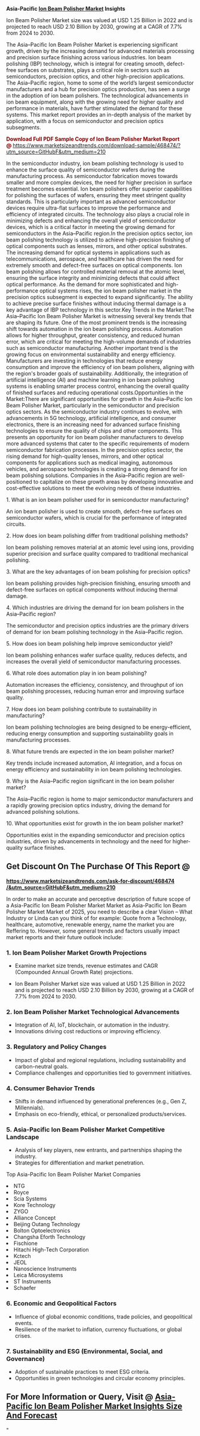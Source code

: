 <p><strong>Asia-Pacific&nbsp;<a href=""https://www.marketsizeandtrends.com/download-sample/468474/&amp;utm_source=GitHubF&amp;utm_medium=210"">Ion Beam Polisher Market</a> Insights</strong></p><p>Ion Beam Polisher Market size was valued at USD 1.25 Billion in 2022 and is projected to reach USD 2.10 Billion by 2030, growing at a CAGR of 7.7% from 2024 to 2030.</p><p><p>The Asia–Pacific Ion Beam Polisher Market is experiencing significant growth, driven by the increasing demand for advanced materials processing and precision surface finishing across various industries. Ion beam polishing (IBP) technology, which is integral for creating smooth, defect-free surfaces on substrates, plays a critical role in sectors such as semiconductors, precision optics, and other high-precision applications. The Asia–Pacific region, home to some of the world’s largest semiconductor manufacturers and a hub for precision optics production, has seen a surge in the adoption of ion beam polishers. The technological advancements in ion beam equipment, along with the growing need for higher quality and performance in materials, have further stimulated the demand for these systems. This market report provides an in-depth analysis of the market by application, with a focus on semiconductor and precision optics subsegments.<p><strong><span style="color: #800000;">Download Full PDF Sample Copy of Ion Beam Polisher Market Report @</span>&nbsp;</strong><a href="https://www.marketsizeandtrends.com/download-sample/468474/?utm_source=GitHubF&amp;utm_medium=210" target="_blank">https://www.marketsizeandtrends.com/download-sample/468474/?utm_source=GitHubF&amp;utm_medium=210</a></p>In the semiconductor industry, ion beam polishing technology is used to enhance the surface quality of semiconductor wafers during the manufacturing process. As semiconductor fabrication moves towards smaller and more complex devices, the need for higher precision in surface treatment becomes essential. Ion beam polishers offer superior capabilities for polishing the surfaces of wafers, ensuring they meet stringent quality standards. This is particularly important as advanced semiconductor devices require ultra-flat surfaces to improve the performance and efficiency of integrated circuits. The technology also plays a crucial role in minimizing defects and enhancing the overall yield of semiconductor devices, which is a critical factor in meeting the growing demand for semiconductors in the Asia–Pacific region.In the precision optics sector, ion beam polishing technology is utilized to achieve high-precision finishing of optical components such as lenses, mirrors, and other optical substrates. The increasing demand for optical systems in applications such as telecommunications, aerospace, and healthcare has driven the need for extremely smooth and defect-free surfaces on optical components. Ion beam polishing allows for controlled material removal at the atomic level, ensuring the surface integrity and minimizing defects that could affect optical performance. As the demand for more sophisticated and high-performance optical systems rises, the ion beam polisher market in the precision optics subsegment is expected to expand significantly. The ability to achieve precise surface finishes without inducing thermal damage is a key advantage of IBP technology in this sector.Key Trends in the Market:The Asia–Pacific Ion Beam Polisher Market is witnessing several key trends that are shaping its future. One of the most prominent trends is the increasing shift towards automation in the ion beam polishing process. Automation allows for higher throughput, greater consistency, and reduced human error, which are critical for meeting the high-volume demands of industries such as semiconductor manufacturing. Another important trend is the growing focus on environmental sustainability and energy efficiency. Manufacturers are investing in technologies that reduce energy consumption and improve the efficiency of ion beam polishers, aligning with the region's broader goals of sustainability. Additionally, the integration of artificial intelligence (AI) and machine learning in ion beam polishing systems is enabling smarter process control, enhancing the overall quality of finished surfaces and reducing operational costs.Opportunities in the Market:There are significant opportunities for growth in the Asia–Pacific Ion Beam Polisher Market, particularly in the semiconductor and precision optics sectors. As the semiconductor industry continues to evolve, with advancements in 5G technology, artificial intelligence, and consumer electronics, there is an increasing need for advanced surface finishing technologies to ensure the quality of chips and other components. This presents an opportunity for ion beam polisher manufacturers to develop more advanced systems that cater to the specific requirements of modern semiconductor fabrication processes. In the precision optics sector, the rising demand for high-quality lenses, mirrors, and other optical components for applications such as medical imaging, autonomous vehicles, and aerospace technologies is creating a strong demand for ion beam polishing solutions. Companies in the Asia–Pacific region are well-positioned to capitalize on these growth areas by developing innovative and cost-effective solutions to meet the evolving needs of these industries.<p>1. What is an ion beam polisher used for in semiconductor manufacturing?</p><p>An ion beam polisher is used to create smooth, defect-free surfaces on semiconductor wafers, which is crucial for the performance of integrated circuits.</p><p>2. How does ion beam polishing differ from traditional polishing methods?</p><p>Ion beam polishing removes material at an atomic level using ions, providing superior precision and surface quality compared to traditional mechanical polishing.</p><p>3. What are the key advantages of ion beam polishing for precision optics?</p><p>Ion beam polishing provides high-precision finishing, ensuring smooth and defect-free surfaces on optical components without inducing thermal damage.</p><p>4. Which industries are driving the demand for ion beam polishers in the Asia–Pacific region?</p><p>The semiconductor and precision optics industries are the primary drivers of demand for ion beam polishing technology in the Asia–Pacific region.</p><p>5. How does ion beam polishing help improve semiconductor yield?</p><p>Ion beam polishing enhances wafer surface quality, reduces defects, and increases the overall yield of semiconductor manufacturing processes.</p><p>6. What role does automation play in ion beam polishing?</p><p>Automation increases the efficiency, consistency, and throughput of ion beam polishing processes, reducing human error and improving surface quality.</p><p>7. How does ion beam polishing contribute to sustainability in manufacturing?</p><p>Ion beam polishing technologies are being designed to be energy-efficient, reducing energy consumption and supporting sustainability goals in manufacturing processes.</p><p>8. What future trends are expected in the ion beam polisher market?</p><p>Key trends include increased automation, AI integration, and a focus on energy efficiency and sustainability in ion beam polishing technologies.</p><p>9. Why is the Asia–Pacific region significant in the ion beam polisher market?</p><p>The Asia–Pacific region is home to major semiconductor manufacturers and a rapidly growing precision optics industry, driving the demand for advanced polishing solutions.</p><p>10. What opportunities exist for growth in the ion beam polisher market?</p><p>Opportunities exist in the expanding semiconductor and precision optics industries, driven by advancements in technology and the need for higher-quality surface finishes.</p></p><h2><strong>Get Discount On The Purchase Of This Report @&nbsp;</strong></h2><p><strong><a href=""https://www.marketsizeandtrends.com/ask-for-discount/468474/&amp;utm_source=GitHubF&amp;utm_medium=210"" target=""_blank"">https://www.marketsizeandtrends.com/ask-for-discount/468474<br />/&amp;utm_source=GitHubF&amp;utm_medium=210</a></strong></p><p>In order to make an accurate and perceptive description of future scope of a Asia-Pacific&nbsp;Ion Beam Polisher Market Market as Asia-Pacific&nbsp;Ion Beam Polisher Market Market of 2025, you need to describe a clear Vision &ndash; What Industry or Linda can you think of for example: Quote from a Technology, healthcare, automotive, renewable energy, name the market you are Reffering to. However, some general trends and factors usually impact market reports and their future outlook include:</p><h3>1.&nbsp;<strong>Ion Beam Polisher Market Growth Projections</strong></h3><ul><li>Examine market size trends, revenue estimates and CAGR (Compounded Annual Growth Rate) projections.</li><li><p>Ion Beam Polisher Market size was valued at USD 1.25 Billion in 2022 and is projected to reach USD 2.10 Billion by 2030, growing at a CAGR of 7.7% from 2024 to 2030.</p></li></ul><h3>2.&nbsp;<strong>Ion Beam Polisher Market Technological Advancements</strong></h3><ul><li>Integration of AI, IoT, blockchain, or automation in the industry.</li><li>Innovations driving cost reductions or improving efficiency.</li></ul><h3>3.&nbsp;<strong>Regulatory and Policy Changes</strong></h3><ul><li>Impact of global and regional regulations, including sustainability and carbon-neutral goals.</li><li>Compliance challenges and opportunities tied to government initiatives.</li></ul><h3>4.&nbsp;<strong>Consumer Behavior Trends</strong></h3><ul><li>Shifts in demand influenced by generational preferences (e.g., Gen Z, Millennials).</li><li>Emphasis on eco-friendly, ethical, or personalized products/services.</li></ul><h3>5.&nbsp;<strong>Asia-Pacific Ion Beam Polisher Market Competitive Landscape</strong></h3><ul><li>Analysis of key players, new entrants, and partnerships shaping the industry.</li><li>Strategies for differentiation and market penetration.</li></ul><p data-pm-slice=""1 1 []"">Top Asia-Pacific Ion Beam Polisher Market Companies</p><div data-test-id=""""><p><li>NTG</li><li> Royce</li><li> Scia Systems</li><li> Kore Technology</li><li> ZYGO</li><li> Alliance Concept</li><li> Beijing Outang Technology</li><li> Bolton Optoelectronics</li><li> Changsha Eforth Technology</li><li> Fischione</li><li> Hitachi High-Tech Corporation</li><li> Kctech</li><li> JEOL</li><li> Nanoscience Instruments</li><li> Leica Microsystems</li><li> ST Instruments</li><li> Schaefer</li></p></div><h3>6.&nbsp;<strong>Economic and Geopolitical Factors</strong></h3><ul><li>Influence of global economic conditions, trade policies, and geopolitical events.</li><li>Resilience of the market to inflation, currency fluctuations, or global crises.</li></ul><h3>7.&nbsp;<strong>Sustainability and ESG (Environmental, Social, and Governance)</strong></h3><ul><li>Adoption of sustainable practices to meet ESG criteria.</li><li>Opportunities in green technologies and circular economy principles.</li></ul><h2><strong>For More Information or Query, Visit @&nbsp;</strong><a href=""https://www.verifiedmarketreports.com/product/ion-beam-polisher-market/"" target=""_blank"">Asia-Pacific Ion Beam Polisher Market Insights Size And Forecast</a></h2>"
